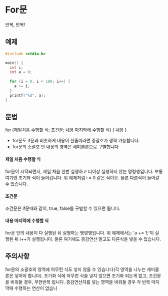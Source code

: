 For문
========
반복, 반복!

예제
-------
```c
#include <stdio.h>

main() {
  int i;
  int a = 0;
  
  for (i = 0; i < 100; i++) {
    a += i;
  }
  printf("%d", a);
}
```

문법
----------
for (제일처음 수행할 식; 조건문; 내용 마지막에 수행할 식) { 내용 }
- for문도 if문과 비슷하게 내용이 한줄이라면 중괄호가 생략 가능합니다.
- for문의 소괄호 안 내용의 영역은 세미콜론으로 구별합니다

#### 제일 처음 수행할 식
for문이 시작되면서, 제일 처음 한번 실행하고 더이상 실행하지 않는 명령행입니다. 
보통 여기엔 초기화 식이 들어갑니다. 
위 예제처럼 i = 0 같은 식이요. 물론 다른식이 들어갈 수 있습니다. 

#### 조건문
조건문은 if문때와 같이, true, false를 구별할 수 있으면 됩니다.

#### 내용 마지막에 수행할 식
for문 안의 내용이 다 실행된 뒤 실행하는 명령행입니다. 
위 예제에서는 'a += 1;'이 실행된 뒤 i++가 실행됩니다.
물론 여기에도 증감연산 말고도 다른식을 넣을 수 있습니다. 

주의사항
---------
for문의 소괄호의 영역에 아무런 식도 넣지 않을 수 있습니다(각 영역을 나누는 세미콜론은 넣어야 합니다). 
초기화 식에 아무런 식을 넣지 않으면 초기화 되는게 없고, 
조건문을 비워둘 경우, 무한반복 됩니다.
증감연산자를 넣는 영역을 비워둘 경우 각 반복 마지막때 수행하는 연산이 없습니
